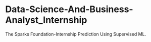 # Data-Science-And-Business-Analyst_Internship
The Sparks Foundation-Internship 
Prediction Using Supervised ML.
